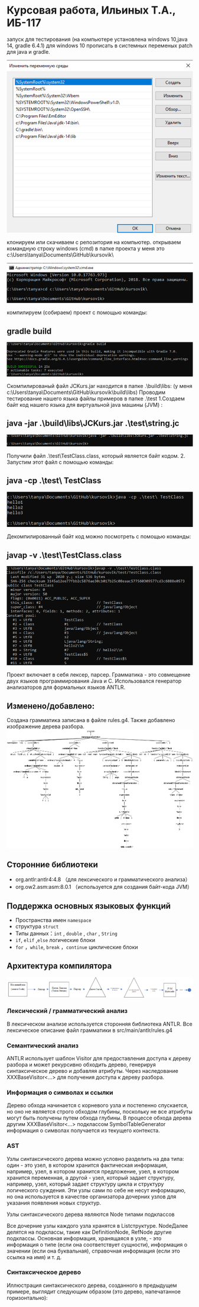 # Курсовая работа, Ильиных Т.А., ИБ-117
запуск для тестирования (на компьютере установлена windows 10,java 14, gradle 6.4.1) 
для windows 10 прописать в системных переменых patch для java и gradle.

![добавлено:](image/patch.png)

клонируем или скачиваем с репозитория на компьютер.
открываем командную строку windows (cmd) в папке проекта у меня это c:\Users\tanya\Documents\GitHub\kursovik\

![добавлено:](image/cmd1.png)

компилируем (собираем) проект с помощью команды: 
## gradle build

![добавлено:](image/cmd2.png)

Скомпилированый файл JCKurs.jar находится в папке .\build\libs\:
(у меня c:\Users\tanya\Documents\GitHub\kursovik\build\libs\)
Проводим тестирование нашего языка файлы примеров в папке .\test
1.Создаем  байт код нашего языка для виртуальной java машины (JVM) :
## java -jar .\build\libs\JCKurs.jar .\test\string.jc

![добавлено:](image/cmd3.png)

Получили файл .\test\TestClass.class, который является байт кодом.
2. Запустим этот файл с помощью команды:
## java -cp .\test\ TestClass

![добавлено:](image/cmd4.png)

Декомпилированный байт код можно посмотреть с помощью команды:
## javap -v .\test\TestClass.class

![добавлено:](image/cmd5.png)

 


Проект включает в себя лексер, парсер. Грамматика - это совмещение двух языков программирования Java и C.  Использовался генератор анализаторов для формальных языков ANTLR.

## Изменено/добавлено:
Создана грамматика записана в файле rules.g4. Также добавлено изображение дерева разбора.
![Изменено/добавлено:](image/antlr4_parse_tree.png)
## Сторонние библиотеки

* org.antlr:antlr4:4.8 （для лексического и грамматического анализа）
* org.ow2.asm:asm:8.0.1 （используется для создания байт-кода JVM）

## Поддержка основных языковых функций

* Пространства имен `namespace`
* структура `struct`
* Типы данных：`int` , `double` , `char` , `String`
* `if`, `elif` ,`else` логические блоки
* `for` ，`while`, `break` ，`continue` циклические блоки

## Архитектура компилятора

![Архитектура компилятора](image/Shema1.png)

### Лексический / грамматический анализ

В лексическом анализе используется сторонняя библиотека ANTLR. Все лексическое описание файл грамматики в src/main/antlr/rules.g4

### Семантический анализ

ANTLR использует шаблон Visitor для предоставления доступа к дереву разбора и может рекурсивно обходить дерево, генерируя синтаксическое дерево и добавляя атрибуты.
Через наследование XXXBaseVisitor<...> для получения доступа к дереву разбора.

### Информация о символах и ссылки

Дерево обхода начинается с корневого узла и постепенно спускается, но оно не является строго обходом глубины, поскольку не все атрибуты могут быть получены путем обхода глубины. В процессе обхода дерева другим XXXBaseVisitor<...> подклассом SymbolTableGenerator информация о символах получается из текущего контекста.

### AST
Узлы синтаксического дерева можно условно разделить на два типа: один - это узел, в котором хранится фактическая информация, например, узел, в котором хранится предложение, узел, в котором хранится переменная, а другой - узел, который задает структуру, например, узел, который задает структуру цикла и структуру логического суждения. Эти узлы сами по себе не несут информацию, но она используется в качестве организатора дочерних узлов для указания появления новых структур.

Узлы синтаксического дерева являются Node типами подклассов

Все дочерние узлы каждого узла хранятся в List<Node>структуре. NodeДалее делятся на подклассы, такие как DefinitionNode, RefNode другие подклассы. Основная информация, хранящаяся в узле, - это информация о типе (если она соответствует сущности), информация о значении (если она буквальная), справочная информация (если это ссылка на имя) и т. д.
  
###  Синтаксическое дерево
Иллюстрация синтаксического дерева, созданного в предыдущем примере, выглядит следующим образом (это дерево, напечатанное горизонтально):
